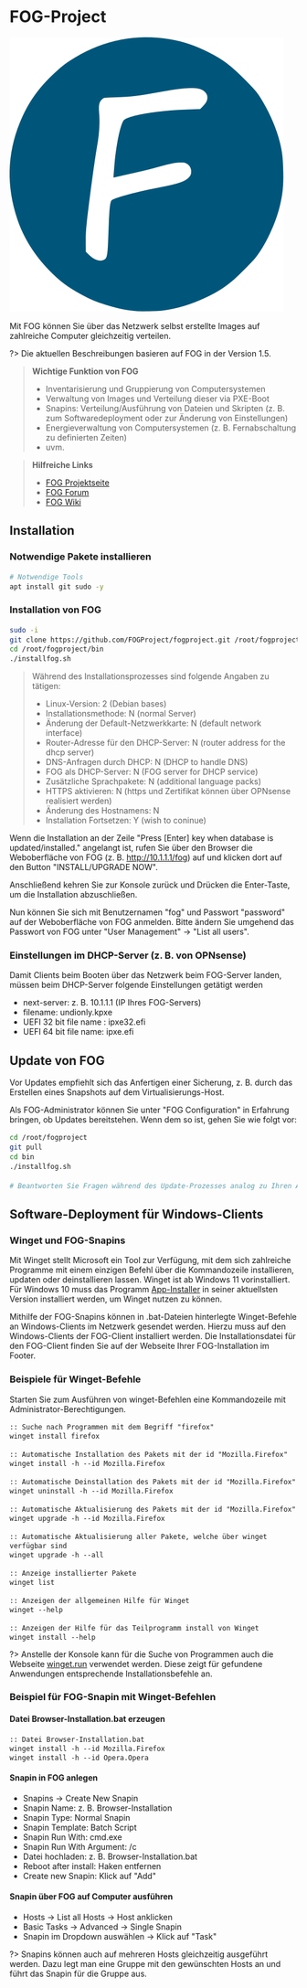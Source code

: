 # FOG-Project

![logo fog-project](../_media/logo_fog-project.png "Provided by fogproject.org")

Mit FOG können Sie über das Netzwerk selbst erstellte Images auf zahlreiche Computer gleichzeitig verteilen. 

?> Die aktuellen Beschreibungen basieren auf FOG in der Version 1.5.

> **Wichtige Funktion von FOG**
> - Inventarisierung und Gruppierung von Computersystemen
> - Verwaltung von Images und Verteilung dieser via PXE-Boot
> - Snapins: Verteilung/Ausführung von Dateien und Skripten (z. B. zum Softwaredeployment oder zur Änderung von Einstellungen)
> - Energieverwaltung von Computersystemen (z. B. Fernabschaltung zu definierten Zeiten)
> - uvm.

> **Hilfreiche Links**
> - [FOG Projektseite](https://fogproject.org/)
> - [FOG Forum](https://forums.fogproject.org/)
> - [FOG Wiki](https://wiki.fogproject.org/)

## Installation

### Notwendige Pakete installieren

```bash
# Notwendige Tools
apt install git sudo -y
```

### Installation von FOG

```bash
sudo -i
git clone https://github.com/FOGProject/fogproject.git /root/fogproject
cd /root/fogproject/bin
./installfog.sh
```

> Während des Installationsprozesses sind folgende Angaben zu tätigen:
> - Linux-Version: 2 (Debian bases)
> - Installationsmethode: N (normal Server)
> - Änderung der Default-Netzwerkkarte: N (default network interface)
> - Router-Adresse für den DHCP-Server: N (router address for the dhcp server)
> - DNS-Anfragen durch DHCP: N (DHCP to handle DNS)
> - FOG als DHCP-Server: N (FOG server for DHCP service)
> - Zusätzliche Sprachpakete: N (additional language packs)
> - HTTPS aktivieren: N (https und Zertifikat können über OPNsense realisiert werden)
> - Änderung des Hostnamens: N
> - Installation Fortsetzen: Y (wish to coninue)

Wenn die Installation an der Zeile "Press [Enter] key when database is updated/installed." angelangt ist, rufen Sie über den Browser die Weboberfläche von FOG (z. B. http://10.1.1.1/fog) auf und klicken dort auf den Button "INSTALL/UPGRADE NOW".

Anschließend kehren Sie zur Konsole zurück und Drücken die Enter-Taste, um die Installation abzuschließen.

Nun können Sie sich mit Benutzernamen "fog" und Passwort "password" auf der Weboberfläche von FOG anmelden. Bitte ändern Sie umgehend das Passwort von FOG unter "User Management" → "List all users".

### Einstellungen im DHCP-Server (z. B. von OPNsense)

Damit Clients beim Booten über das Netzwerk beim FOG-Server landen, müssen beim DHCP-Server folgende Einstellungen getätigt werden

- next-server: z. B. 10.1.1.1 (IP Ihres FOG-Servers)
- filename: undionly.kpxe
- UEFI 32 bit file name : ipxe32.efi
- UEFI 64 bit file name: ipxe.efi

## Update von FOG

Vor Updates empfiehlt sich das Anfertigen einer Sicherung, z. B. durch das Erstellen eines Snapshots auf dem Virtualisierungs-Host.

Als FOG-Administrator können Sie unter "FOG Configuration" in Erfahrung bringen, ob Updates bereitstehen. Wenn dem so ist, gehen Sie wie folgt vor:

```bash
cd /root/fogproject
git pull
cd bin
./installfog.sh

# Beantworten Sie Fragen während des Update-Prozesses analog zu Ihren Antworten beim Installationsprozess (s. oben).
```

## Software-Deployment für Windows-Clients

### Winget und FOG-Snapins
Mit Winget stellt Microsoft ein Tool zur Verfügung, mit dem sich zahlreiche Programme mit einem einzigen Befehl über die Kommandozeile installieren, updaten oder deinstallieren lassen. Winget ist ab Windows 11 vorinstalliert. Für Windows 10 muss das Programm [App-Installer](https://www.microsoft.com/en-us/p/app-installer/9nblggh4nns1) in seiner aktuellsten Version installiert werden, um Winget nutzen zu können. 

Mithilfe der FOG-Snapins können in .bat-Dateien hinterlegte Winget-Befehle an Windows-Clients im Netzwerk gesendet werden. Hierzu muss auf den Windows-Clients der FOG-Client installiert werden. Die Installationsdatei für den FOG-Client finden Sie auf der Webseite Ihrer FOG-Installation im Footer.

### Beispiele für Winget-Befehle

Starten Sie zum Ausführen von winget-Befehlen eine Kommandozeile mit Administrator-Berechtigungen.

```batch
:: Suche nach Programmen mit dem Begriff "firefox"
winget install firefox

:: Automatische Installation des Pakets mit der id "Mozilla.Firefox"
winget install -h --id Mozilla.Firefox

:: Automatische Deinstallation des Pakets mit der id "Mozilla.Firefox"
winget uninstall -h --id Mozilla.Firefox

:: Automatische Aktualisierung des Pakets mit der id "Mozilla.Firefox"
winget upgrade -h --id Mozilla.Firefox

:: Automatische Aktualisierung aller Pakete, welche über winget verfügbar sind
winget upgrade -h --all

:: Anzeige installierter Pakete
winget list

:: Anzeigen der allgemeinen Hilfe für Winget
winget --help

:: Anzeigen der Hilfe für das Teilprogramm install von Winget
winget install --help
```

?> Anstelle der Konsole kann für die Suche von Programmen auch die Webseite [winget.run](https://winget.run/) verwendet werden. Diese zeigt für gefundene Anwendungen entsprechende Installationsbefehle an.

### Beispiel für FOG-Snapin mit Winget-Befehlen

#### Datei Browser-Installation.bat erzeugen

```batch
:: Datei Browser-Installation.bat
winget install -h --id Mozilla.Firefox
winget install -h --id Opera.Opera
```

#### Snapin in FOG anlegen

- Snapins → Create New Snapin
- Snapin Name: z. B. Browser-Installation
- Snapin Type: Normal Snapin
- Snapin Template: Batch Script
- Snapin Run With: cmd.exe
- Snapin Run With Argument: /c
- Datei hochladen: z. B. Browser-Installation.bat
- Reboot after install: Haken entfernen
- Create new Snapin: Klick auf "Add"

#### Snapin über FOG auf Computer ausführen

- Hosts → List all Hosts → Host anklicken
- Basic Tasks → Advanced → Single Snapin
- Snapin im Dropdown auswählen → Klick auf "Task"

?> Snapins können auch auf mehreren Hosts gleichzeitig ausgeführt werden. Dazu legt man eine Gruppe mit den gewünschten Hosts an und führt das Snapin für die Gruppe aus.